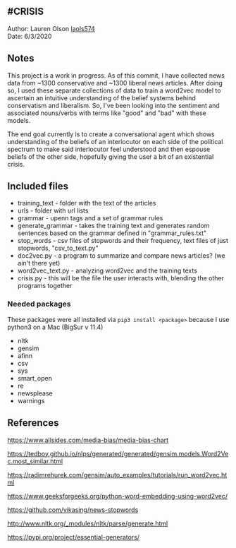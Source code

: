 #CRISIS
------------

Author: Lauren Olson [laols574](mailto:laols574@email.arizona.edu)  
Date: 6/3/2020


## Notes
This project is a work in progress. As of this commit, I have collected news data from ~1300 conservative and ~1300 liberal news articles. 
After doing so, I used these separate collections of data to train a word2vec model to ascertain an intuitive understanding of the belief
systems behind conservatism and liberalism. So, I've been looking into the sentiment and associated nouns/verbs with terms like "good" and
"bad" with these models. 

The end goal currently is to create a conversational agent which shows understanding of the beliefs of an interlocutor on each side of the 
political spectrum to make said interlocutor feel understood and then espouse beliefs of the other side, hopefully giving the user a 
bit of an existential crisis. 


## Included files

* training_text - folder with the text of the articles
* urls - folder with url lists
* grammar - upenn tags and a set of grammar rules
* generate_grammar - takes the training text and generates random sentences based on the grammar defined in "grammar_rules.txt"
* stop_words - csv files of stopwords and their frequency, text files of just stopwords, "csv_to_text.py"
* doc2vec.py - a program to summarize and compare news articles? (we ain't there yet)
* word2vec_text.py - analyzing word2vec and the training texts
* crisis.py - this will be the file the user interacts with, blending the other programs together 

### Needed packages 

These packages were all installed via `pip3 install <package>` because I use python3 on a Mac (BigSur v 11.4)
* nltk
* gensim 
* afinn
* csv
* sys
* smart_open
* re
* newsplease
* warnings 
  
  
## References
https://www.allsides.com/media-bias/media-bias-chart

https://tedboy.github.io/nlps/generated/generated/gensim.models.Word2Vec.most_similar.html

https://radimrehurek.com/gensim/auto_examples/tutorials/run_word2vec.html

https://www.geeksforgeeks.org/python-word-embedding-using-word2vec/

https://github.com/vikasing/news-stopwords

http://www.nltk.org/_modules/nltk/parse/generate.html

https://pypi.org/project/essential-generators/



